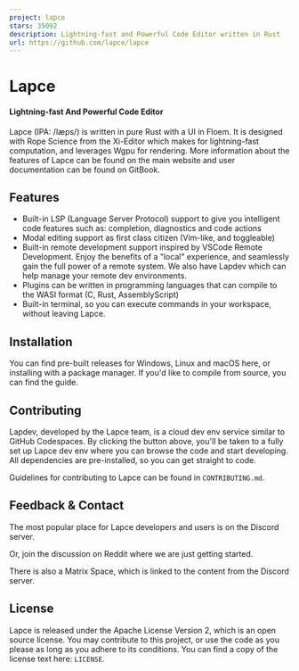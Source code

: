 ```yaml
---
project: lapce
stars: 35092
description: Lightning-fast and Powerful Code Editor written in Rust
url: https://github.com/lapce/lapce
---
```


  
Lapce
========

#### Lightning-fast And Powerful Code Editor

  

Lapce (IPA: /læps/) is written in pure Rust with a UI in Floem. It is designed with Rope Science from the Xi-Editor which makes for lightning-fast computation, and leverages Wgpu for rendering. More information about the features of Lapce can be found on the main website and user documentation can be found on GitBook.

Features
--------

-   Built-in LSP (Language Server Protocol) support to give you intelligent code features such as: completion, diagnostics and code actions
-   Modal editing support as first class citizen (Vim-like, and toggleable)
-   Built-in remote development support inspired by VSCode Remote Development. Enjoy the benefits of a "local" experience, and seamlessly gain the full power of a remote system. We also have Lapdev which can help manage your remote dev environments.
-   Plugins can be written in programming languages that can compile to the WASI format (C, Rust, AssemblyScript)
-   Built-in terminal, so you can execute commands in your workspace, without leaving Lapce.

Installation
------------

You can find pre-built releases for Windows, Linux and macOS here, or installing with a package manager. If you'd like to compile from source, you can find the guide.

Contributing
------------

Lapdev, developed by the Lapce team, is a cloud dev env service similar to GitHub Codespaces. By clicking the button above, you'll be taken to a fully set up Lapce dev env where you can browse the code and start developing. All dependencies are pre-installed, so you can get straight to code.

Guidelines for contributing to Lapce can be found in `CONTRIBUTING.md`.

Feedback & Contact
------------------

The most popular place for Lapce developers and users is on the Discord server.

Or, join the discussion on Reddit where we are just getting started.

There is also a Matrix Space, which is linked to the content from the Discord server.

License
-------

Lapce is released under the Apache License Version 2, which is an open source license. You may contribute to this project, or use the code as you please as long as you adhere to its conditions. You can find a copy of the license text here: `LICENSE`.
